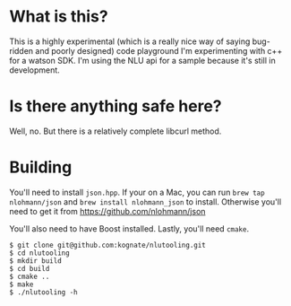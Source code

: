 # What is this?

This is a highly experimental (which is a really nice way of saying bug-ridden and poorly designed)
code playground I'm experimenting with c++ for a watson SDK.   I'm using the NLU api for
a sample because it's still in development.  

# Is there anything safe here?

Well, no.  But there is a relatively complete libcurl method.  


# Building

You'll need to install `json.hpp`.  If your on a Mac, you can run
`brew tap nlohmann/json` and `brew install nlohmann_json` to install.  Otherwise
you'll need to get it from https://github.com/nlohmann/json

You'll also need to have Boost installed.  Lastly, you'll need `cmake`.

```
$ git clone git@github.com:kognate/nlutooling.git
$ cd nlutooling
$ mkdir build
$ cd build
$ cmake ..
$ make
$ ./nlutooling -h
```

